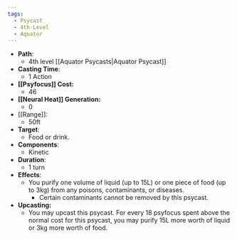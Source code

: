 ```yaml
---
tags:
  - Psycast
  - 4th-Level
  - Aquator
---
```

- **Path**:
	- 4th level [[Aquator Psycasts|Aquator Psycast]]
- **Casting Time**:
	- 1 Action
- **[[Psyfocus]] Cost:**
	- 46
- **[[Neural Heat]] Generation:**
	- 0
- [[Range]]:
	- 50ft
- **Target**:
	- Food or drink.
- **Components**:
	- Kinetic
- **Duration**:
	- 1 turn
- **Effects**:
	- You purify one volume of liquid (up to 15L) or one piece of food (up to 3kg) from any poisons, contaminants, or diseases. 
		- Certain contaminants cannot be removed by this psycast.
- **Upcasting:**
	- You may upcast this psycast. For every 18 psyfocus spent above the normal cost for this psycast, you may purify 15L more worth of liquid or 3kg more worth of food.
